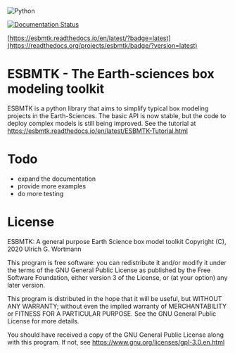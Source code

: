 ![Python](https://img.shields.io/badge/python-3670A0?style=for-the-badge&logo=python&logoColor=ffdd54)

<a href="https://readthedocs.org/projects/esbmtk/badge/?version=latest">
<img alt="Documentation Status" src="https://esbmtk.readthedocs.io/en/latest/?badge=latest" />
</a>

[https://esbmtk.readthedocs.io/en/latest/?badge=latest](https://readthedocs.org/projects/esbmtk/badge/?version=latest)


# ESBMTK - The  Earth-sciences box modeling toolkit

ESBMTK is a python library that aims to simplify typical box modeling
projects in the Earth-Sciences. The basic API is now stable, but the code to deploy complex models is still being improved.
See the tutorial at <https://esbmtk.readthedocs.io/en/latest/ESBMTK-Tutorial.html>


# Todo

-   expand the documentation
-   provide more examples
-   do more testing


# License

ESBMTK: A general purpose Earth Science box model toolkit
Copyright (C), 2020 Ulrich G. Wortmann

This program is free software: you can redistribute it and/or modify
it under the terms of the GNU General Public License as published by
the Free Software Foundation, either version 3 of the License, or
(at your option) any later version.

This program is distributed in the hope that it will be useful,
but WITHOUT ANY WARRANTY; without even the implied warranty of
MERCHANTABILITY or FITNESS FOR A PARTICULAR PURPOSE. See the
GNU General Public License for more details.

You should have received a copy of the GNU General Public License
along with this program. If not, see <https://www.gnu.org/licenses/gpl-3.0.en.html>

